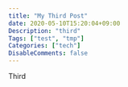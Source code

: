 ```yaml
---
title: "My Third Post"
date: 2020-05-10T15:20:04+09:00
Description: "third"
Tags: ["test", "tmp"]
Categories: ["tech"]
DisableComments: false
---
```


Third
